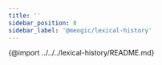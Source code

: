 ```yaml
---
title: ''
sidebar_position: 8
sidebar_label: '@meogic/lexical-history'
---
```


{@import ../../../lexical-history/README.md}
